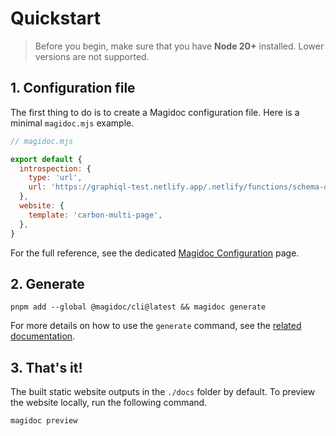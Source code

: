 # Quickstart

> Before you begin, make sure that you have **Node 20+** installed. Lower versions are not supported.

## 1. Configuration file

The first thing to do is to create a Magidoc configuration file. Here is a minimal `magidoc.mjs` example.

```javascript
// magidoc.mjs

export default {
  introspection: {
    type: 'url',
    url: 'https://graphiql-test.netlify.app/.netlify/functions/schema-demo',
  },
  website: {
    template: 'carbon-multi-page',
  },
}
```

For the full reference, see the dedicated [Magidoc Configuration](/cli/magidoc-configuration) page.

## 2. Generate
```shell
pnpm add --global @magidoc/cli@latest && magidoc generate
```

For more details on how to use the `generate` command, see the [related documentation](/cli/command-generate).

## 3. That's it!

The built static website outputs in the `./docs` folder by default. To preview the website locally, run the following command.

```shell
magidoc preview
```
